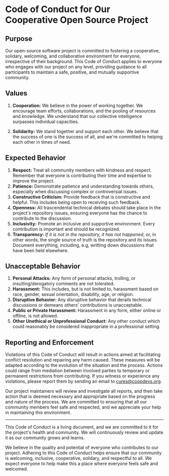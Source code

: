 # Code of Conduct for Our Cooperative Open Source Project

## Purpose

Our open-source software project is committed to fostering a cooperative, solidary, welcoming, and collaborative environment for everyone, irrespective of their background. This Code of Conduct applies to everyone who engages with our project on any level, providing guidance to all participants to maintain a safe, positive, and mutually supportive community.

## Values

1. **Cooperation:** We believe in the power of working together. We encourage team efforts, collaborations, and the pooling of resources and knowledge. We understand that our collective intelligence surpasses individual capacities.

2. **Solidarity:** We stand together and support each other. We believe that the success of one is the success of all, and we're committed to helping each other in times of need.

## Expected Behavior

1. **Respect:** Treat all community members with kindness and respect. Remember that everyone is contributing their time and expertise to improve the project. 
2. **Patience:** Demonstrate patience and understanding towards others, especially when discussing complex or controversial issues.
3. **Constructive Criticism:** Provide feedback that is constructive and helpful. This includes being open to receiving such feedback. 
4. **Openness:** All trascendental technical debates should take place in the project's repository issues, ensuring everyone has the chance to contribute to the discussion.
5. **Inclusivity:** Promote an inclusive and supportive environment. Every contribution is important and should be recognized.
6. **Transparency:** *If it is not in the repository, it has not happened*, or, in other words, the single source of truth is the repository and its issues. Document everything, including, e.g, writting down discussions that have been held elsewhere.

## Unacceptable Behavior

1. **Personal Attacks:** Any form of personal attacks, trolling, or insulting/derogatory comments are not tolerated. 
2. **Harassment:** This includes, but is not limited to, harassment based on race, gender, sexual orientation, disability, age, or religion.
3. **Disruptive Behavior:** Any disruptive behavior that derails technical discussions or demeans others' contributions is unacceptable.
4. **Public or Private Harassment:** Harassment in any form, either online or offline, is not allowed.
5. **Other Unethical or Unprofessional Conduct:** Any other conduct which could reasonably be considered inappropriate in a professional setting.

## Reporting and Enforcement

Violations of this Code of Conduct will result in actions aimed at facilitating conflict resolution and repairing any harm caused. These measures will be adapted according to the evolution of the situation and the process. Actions could range from mediation between involved parties to temporary or permanent restrictions from contributing. If you witness or experience any violations, please report them by sending an email to cures@coopdevs.org. 

Our project maintainers will review and investigate all reports, and then take action that is deemed necessary and appropriate based on the progress and nature of the process. We are committed to ensuring that all our community members feel safe and respected, and we appreciate your help in maintaining this environment.

---

This Code of Conduct is a living document, and we are committed to it for the project's health and community. We will continuously review and update it as our community grows and learns.

We believe in the quality and potential of everyone who contributes to our project. Adhering to this Code of Conduct helps ensure that our community is welcoming, inclusive, cooperative, solidary, and respectful to all. We expect everyone to help make this a place where everyone feels safe and welcomed.
